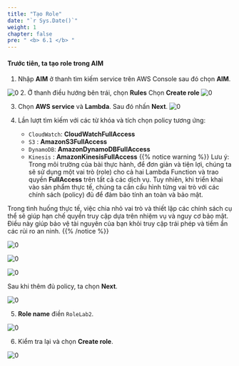 ```yaml
---
title: "Tạo Role"
date: "`r Sys.Date()`"
weight: 1
chapter: false
pre: " <b> 6.1 </b> "
---
```

#### Trước tiên, ta tạo role trong **AIM**
1. Nhập **AIM** ở thanh tìm kiếm service trên AWS Console sau đó chọn **AIM**.

![0](/images/6-Lambda/role/img-64.png)
2. Ở thanh điều hướng bên trái, chọn **Rules** Chọn **Create role**
![0](/images/6-Lambda/role/img-63.png)

3. Chọn **AWS service** và **Lambda**. Sau đó nhấn **Next**.
![0](/images/6-Lambda/role/img-62.png)

4. Lần lượt tìm kiếm với các từ khóa và tích chọn policy tương ứng:
    - `CloudWatch`: **CloudWatchFullAccess**
    - `S3` : **AmazonS3FullAccess**
    - `DynamoDB`: **AmazonDynamoDBFullAccess**
    - `Kinesis` : **AmazonKinesisFullAccess**
{{% notice warning %}}
Lưu ý: Trong môi trường của bài thực hành, để đơn giản và tiện lợi, chúng ta sẽ sử dụng một vai trò (role) cho cả hai Lambda Function và trao quyền **FullAccess** trên tất cả các dịch vụ. Tuy nhiên, khi triển khai vào sản phẩm thực tế, chúng ta cần cấu hình từng vai trò với các chính sách (policy) đủ để đảm bảo tính an toàn và bảo mật.

Trong tình huống thực tế, việc chia nhỏ vai trò và thiết lập các chính sách cụ thể sẽ giúp hạn chế quyền truy cập dựa trên nhiệm vụ và nguy cơ bảo mật. Điều này giúp bảo vệ tài nguyên của bạn khỏi truy cập trái phép và tiềm ẩn các rủi ro an ninh.
{{% /notice %}}


![0](/images/6-Lambda/role/img-61.png)


![0](/images/6-Lambda/role/img-60.png)

![0](/images/6-Lambda/role/img-59.png)

Sau khi thêm đủ policy, ta chọn **Next**.

![0](/images/6-Lambda/role/img-58.png)

5. **Role name** điền `RoleLab2`.

![0](/images/6-Lambda/role/img-57.png)

6. Kiểm tra lại và chọn **Create role**.

![0](/images/6-Lambda/role/img-56.png)



